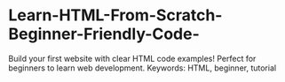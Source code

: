 # Learn-HTML-From-Scratch-Beginner-Friendly-Code-
Build your first website with clear HTML code examples! Perfect for beginners to learn web development.  Keywords: HTML, beginner, tutorial
